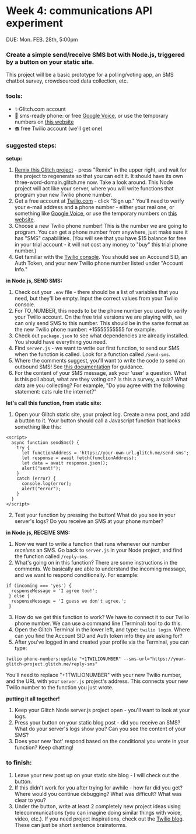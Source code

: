 # Week 4: communications API experiment

DUE: Mon. FEB. 28th, 5:00pm

### Create a simple send/receive SMS bot with Node.js, triggered by a button on your static site. 

This project will be a basic prototype for a polling/voting app, an SMS chatbot survey, crowdsourced data collection, etc. 

### tools:

 - ✨Glitch.com account
 - 📱 sms-ready phone: or free [Google Voice](https://voice.google.com), or use the temporary numbers on [this website](https://receive-sms-free.cc/)
 - ☎️ free Twilio account (we'll get one)

### suggested steps:

**setup:**

1. <a href="https://glitch.com/edit/#!/blushing-rose-turnover" target="blank">Remix this Glitch project</a> - press "Remix" in the upper right, and wait for the project to regenerate so that you can edit it. It should have its own three-word-domain.glitch.me now. Take a look around. This Node project will act like your server, where you will write functions that program your new Twilio phone number.
2. Get a free account at [Twilio.com](https://twilio.com) - click "Sign up." You'll need to verify your e-mail address and a phone number - either your real one, or something like [Google Voice](https://voice.google.com), or use the temporary numbers on [this website](https://receive-sms-free.cc/).
3. Choose a new Twilio phone number! This is the number we are going to program. You can get a phone number from anywhere, just make sure it has "SMS" capabilities. (You will see that you have $15 balance for free in your trial account - it will not cost any money to "buy" this trial phone number.)
4. Get familiar with the [Twilio console](https://twilio.com/console). You should see an Accound SID, an Auth Token, and your new Twilio phone number listed under "Account Info."

**in Node.js, SEND SMS:**
1. Check out your `.env` file - there should be a list of variables that you need, but they'll be empty. Input the correct values from your Twilio console. 
2. For TO_NUMBER, this needs to be the phone number you used to verify your Twilio account. On the free trial versions we are playing with, we can only send SMS to this number. This should be in the same format as the new Twilio phone number: +15555555555 for example.
3. Check out `package.json` to see what dependencies are already installed. You should have everything you need.
4. Find `server.js` - we want to write our first function, to send our SMS when the function is called. Look for a function called `/send-sms`.
5. Where the comments suggest, you'll want to write the code to send an outbound SMS! See [this documentation](https://www.twilio.com/docs/sms/quickstart/node#send-an-outbound-sms-message-with-nodejs) for guidance.
6. For the content of your SMS message, ask your 'user' a question. What is this poll about, what are they voting on? Is this a survey, a quiz? What data are you collecting? For example, "Do you agree with the following statement: cats rule the internet?"

**let's call this function, from static site:**

1. Open your Glitch static site, your project log. Create a new post, and add a button to it.  Your button should call a Javascript function that looks something like this:
```
<script>
  async function sendSms() {
    try {
      let functionAddress = 'https://your-own-url.glitch.me/send-sms';
      let response = await fetch(functionAddress);
      let data = await response.json();
      alert("sent!");
    }
    catch (error) {
      console.log(error);
      alert("error");
    }  
  }
</script>
```
2. Test your function by pressing the button! What do you see in your server's logs? Do you receive an SMS at your phone number?

**in Node.js, RECEIVE SMS:**
1. Now we want to write a function that runs whenever our number _receives_ an SMS. Go back to `server.js` in your Node project, and find the function called `/reply-sms`.
2. What's going on in this function? There are some instructions in the comments. We basically are able to understand the incoming message, and we want to respond conditionally.  For example: 
```
if (incoming === 'yes') {
  responseMessage = 'I agree too!';
 } else {
  responseMessage = 'I guess we don't agree.';
 }
 ```
 3. How do we get this function to work? We have to connect it to our Twilio phone number. We can use a command line (Terminal) tool to do this.
 4. Open the Glitch Terminal in the lower left, and type: `twilio login`. Where can you find the Account SID and Auth token info they are asking for?
 5. After you've logged in and created your profile via the Terminal, you can type:
 ```
 twilio phone-numbers:update "+1TWILIONUMBER" --sms-url="https://your-glitch-project.glitch.me/reply-sms"
 ```
 You'll need to replace "+1TWILIONUMBER" with your new Twilio number, and the URL with your `server.js` project's address. This connects your new Twilio number to the function you just wrote. 
 
 **putting it all together!**
 1. Keep your Glitch Node server.js project open - you'll want to look at your logs.
 2. Press your button on your static blog post - did you receive an SMS? What do your server's logs show you? Can you see the content of your SMS?
 3. Does your new 'bot' respond based on the conditional you wrote in your function? Keep chatting!


### to finish:

1. Leave your new post up on your static site blog - I will check out the button.
2. If this didn't work for you after trying for awhile - how far did you get? Where would you continue debugging? What was difficult? What was clear to you?
3. Under the button, write at least 2 completely new project ideas using telecommunications (you can imagine doing similar things with voice, video, etc.).  If you need project inspirations, check out the [Twilio blog](https://www.twilio.com/blog). These can just be short sentence brainstorms.
